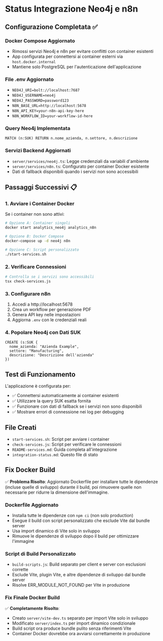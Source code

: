 # Status Integrazione Neo4j e n8n

## Configurazione Completata ✅

### Docker Compose Aggiornato
- Rimossi servizi Neo4j e n8n per evitare conflitti con container esistenti
- App configurata per connettersi ai container esterni via `host.docker.internal`
- Mantiene solo PostgreSQL per l'autenticazione dell'applicazione

### File .env Aggiornato
- `NEO4J_URI=bolt://localhost:7687`
- `NEO4J_USERNAME=neo4j`
- `NEO4J_PASSWORD=password123`
- `N8N_BASE_URL=http://localhost:5678`
- `N8N_API_KEY=your-n8n-api-key-here`
- `N8N_WORKFLOW_ID=your-workflow-id-here`

### Query Neo4j Implementata
```cypher
MATCH (n:SUK) RETURN n.nome_azienda, n.settore, n.descrizione
```

### Servizi Backend Aggiornati
- `server/services/neo4j.ts`: Legge credenziali da variabili d'ambiente
- `server/services/n8n.ts`: Configurato per container Docker esistente
- Dati di fallback disponibili quando i servizi non sono accessibili

## Passaggi Successivi 📋

### 1. Avviare i Container Docker
Se i container non sono attivi:
```bash
# Opzione A: Container singoli
docker start analytics_neo4j analytics_n8n

# Opzione B: Docker Compose
docker-compose up -d neo4j n8n

# Opzione C: Script personalizzato
./start-services.sh
```

### 2. Verificare Connessioni
```bash
# Controlla se i servizi sono accessibili
tsx check-services.js
```

### 3. Configurare n8n
1. Accedi a http://localhost:5678
2. Crea un workflow per generazione PDF
3. Genera API key nelle impostazioni
4. Aggiorna `.env` con le credenziali reali

### 4. Popolare Neo4j con Dati SUK
```cypher
CREATE (s:SUK {
  nome_azienda: "Azienda Example",
  settore: "Manufacturing", 
  descrizione: "Descrizione dell'azienda"
})
```

## Test di Funzionamento

L'applicazione è configurata per:
- ✅ Connettersi automaticamente ai container esistenti
- ✅ Utilizzare la query SUK esatta fornita
- ✅ Funzionare con dati di fallback se i servizi non sono disponibili
- ✅ Mostrare errori di connessione nei log per debugging

## File Creati

- `start-services.sh`: Script per avviare i container
- `check-services.js`: Script per verificare le connessioni
- `README-services.md`: Guida completa all'integrazione
- `integration-status.md`: Questo file di stato

## Fix Docker Build

✅ **Problema Risolto**: Aggiornato Dockerfile per installare tutte le dipendenze (incluse quelle di sviluppo) durante il build, poi rimuovere quelle non necessarie per ridurre la dimensione dell'immagine.

### Dockerfile Aggiornato
- Installa tutte le dipendenze con `npm ci` (non solo production)
- Esegue il build con script personalizzato che esclude Vite dal bundle server
- Usa import dinamico di Vite solo in sviluppo
- Rimuove le dipendenze di sviluppo dopo il build per ottimizzare l'immagine

### Script di Build Personalizzato
- `build-scripts.js`: Build separato per client e server con esclusioni corrette
- Esclude Vite, plugin Vite, e altre dipendenze di sviluppo dal bundle server
- Risolve ERR_MODULE_NOT_FOUND per Vite in produzione

### Fix Finale Docker Build
✅ **Completamente Risolto**: 
- Creato `server/vite-dev.ts` separato per import Vite solo in sviluppo
- Modificato `server/index.ts` per import dinamico condizionale 
- Build script ora produce bundle pulito senza riferimenti Vite
- Container Docker dovrebbe ora avviarsi correttamente in produzione